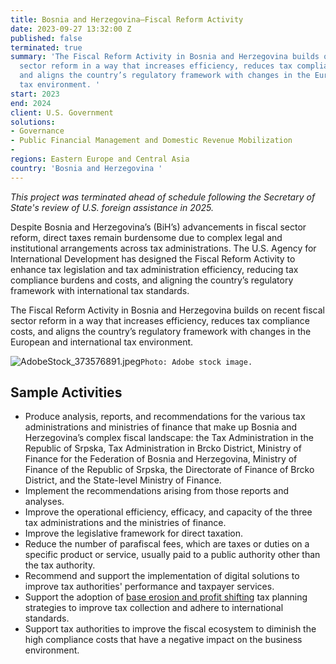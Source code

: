 ```yaml
---
title: Bosnia and Herzegovina—Fiscal Reform Activity
date: 2023-09-27 13:32:00 Z
published: false
terminated: true
summary: 'The Fiscal Reform Activity in Bosnia and Herzegovina builds on recent fiscal
  sector reform in a way that increases efficiency, reduces tax compliance costs,
  and aligns the country’s regulatory framework with changes in the European and international
  tax environment. '
start: 2023
end: 2024
client: U.S. Government
solutions:
- Governance
- Public Financial Management and Domestic Revenue Mobilization
-
regions: Eastern Europe and Central Asia
country: 'Bosnia and Herzegovina '
---
```


<aside><em>This project was terminated ahead of schedule following the Secretary of State's review of U.S. foreign assistance in 2025.</em></aside>

Despite Bosnia and Herzegovina’s (BiH’s) advancements in fiscal sector reform, direct taxes remain burdensome due to complex legal and institutional arrangements across tax administrations. The U.S. Agency for International Development has designed the Fiscal Reform Activity to enhance tax legislation and tax administration efficiency, reducing tax compliance burdens and costs, and aligning the country’s regulatory framework with international tax standards.

The Fiscal Reform Activity in Bosnia and Herzegovina builds on recent fiscal sector reform in a way that increases efficiency, reduces tax compliance costs, and aligns the country’s regulatory framework with changes in the European and international tax environment.

![AdobeStock_373576891.jpeg](/uploads/AdobeStock_373576891.jpeg)`Photo: Adobe stock image.`

## Sample Activities

* Produce analysis, reports, and recommendations for the various tax administrations and ministries of finance that make up Bosnia and Herzegovina’s complex fiscal landscape: the Tax Administration in the Republic of Srpska, Tax Administration in Brcko District, Ministry of Finance for the Federation of Bosnia and Herzegovina, Ministry of Finance of the Republic of Srpska, the Directorate of Finance of Brcko District, and the State-level Ministry of Finance.
* Implement the recommendations arising from those reports and analyses.
* Improve the operational efficiency, efficacy, and capacity of the three tax administrations and the ministries of finance.
* Improve the legislative framework for direct taxation.
* Reduce the number of parafiscal fees, which are taxes or duties on a specific product or service, usually paid to a public authority other than the tax authority.
* Recommend and support the implementation of digital solutions to improve tax authorities' performance and taxpayer services.
* Support the adoption of [base erosion and profit shifting](https://www.oecd.org/tax/beps/about/) tax planning strategies to improve tax collection and adhere to international standards.
* Support tax authorities to improve the fiscal ecosystem to diminish the high compliance costs that have a negative impact on the business environment.
